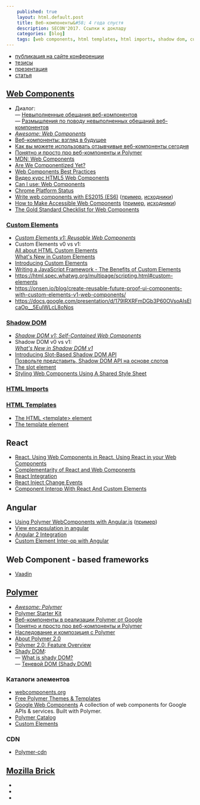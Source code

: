 ```yaml
---
    published: true
    layout: html.default.post
    title: Веб-компоненты&#58; 4 года спустя
    description: SECON'2017. Ссылки к докладу
    categories: [blog]
    tags: [web components, html templates, html imports, shadow dom, custom elements, polymer]
---
```


*   [публикация на сайте конференции](https://2017.secon.ru/reports/veb-komponenty-4-goda-spustya)  
*   [тезисы](/2017/02/secon.webcomponents.theses/)  
*   [презентация](/2017/02/secon.webcomponents.presentation/)  
*   [статья](/2017/02/secon.webcomponents/)

## [Web Components](http://w3c.github.io/webcomponents/explainer/)
*   Диалог:  
    — [Невыполненные обещания веб-компонентов](https://medium.com/web-standards/broken-promise-of-web-components-6b8641b390cb)  
    — [Размышления по поводу невыполненных обещаний веб-компонентов](https://medium.com/web-standards/regarding-broken-promise-of-web-components-385d63de4959)
*   *[Awesome: Web Components](https://github.com/mateusortiz/webcomponents-the-right-way)*
*   [Веб-компоненты: взгляд в будущее](https://learn.javascript.ru/webcomponents)
*   [Как вы можете использовать отзывчивые веб-компоненты сегодня](https://habrahabr.ru/post/280636/)
*   [Понятно и просто про веб-компоненты и Polymer](https://habrahabr.ru/company/dataart/blog/270109/)
*   [MDN: Web Components](https://developer.mozilla.org/en-US/docs/Web/Web_Components)
*   [Are We Componentized Yet?](http://jonrimmer.github.io/are-we-componentized-yet/)
*   [Web Components Best Practices](https://www.webcomponents.org/community/articles/web-components-best-practices)
*   [Видео курс HTML5 Web Components](https://itvdn.com/ru/video/html5-webcomponents)
*   [Can I use: Web Components](http://caniuse.com/#search=components)
*   [Chrome Platform Status](https://www.chromestatus.com/features#category%3A%20Web%20Components)
*   [Write web components with ES2015 (ES6)](https://blog.revillweb.com/write-web-components-with-es2015-es6-75585e1f2584)
    ([пример](http://revillweb.github.io/es2015-web-component-tutorial/),
     [исходники](https://github.com/RevillWeb/es2015-web-component-tutorial))
*   [How to Make Accessible Web Components](https://www.sitepoint.com/accessible-web-components/)
    ([пример](http://codepen.io/SitePoint/pen/grqjLr),
     [исходники](https://github.com/sitepoint-editors/multiselect-web-component/blob/master/src/multiselect.html))
*   [The Gold Standard Checklist for Web Components](https://github.com/webcomponents/gold-standard/wiki)


### [Custom Elements](http://w3c.github.io/webcomponents/spec/custom/)
*   *[Custom Elements v1: Reusable Web Components](https://developers.google.com/web/fundamentals/getting-started/primers/customelements)*
*   Custom Elements v0 vs v1:  
    [All about HTML Custom Elements](https://github.com/shawnbot/custom-elements)  
    [What's New in Custom Elements](https://docs.google.com/presentation/d/179IRXRFmDGb3P60OVsoAIsElcaOp__5EuIWLcL8oNos)
*   [Introducing Custom Elements](https://webkit.org/blog/7027/introducing-custom-elements/)
*   [Writing a JavaScript Framework - The Benefits of Custom Elements](https://blog.risingstack.com/writing-a-javascript-framework-the-benefits-of-custom-elements/)
*   <https://html.spec.whatwg.org/multipage/scripting.html#custom-elements>
*   <https://onsen.io/blog/create-reusable-future-proof-ui-components-with-custom-elements-v1-web-components/>
*   <https://docs.google.com/presentation/d/179IRXRFmDGb3P60OVsoAIsElcaOp__5EuIWLcL8oNos>

### [Shadow DOM](http://w3c.github.io/webcomponents/spec/shadow/)
*   *[Shadow DOM v1: Self-Contained Web Components](https://developers.google.com/web/fundamentals/getting-started/primers/shadowdom)*
*   Shadow DOM v0 vs v1:  
    *[What's New in Shadow DOM v1](https://hayato.io/2016/shadowdomv1/)*
*   [Introducing Slot-Based Shadow DOM API](https://webkit.org/blog/4096/introducing-shadow-dom-api/)  
    [Позвольте представить, Shadow DOM API на основе слотов](https://habrahabr.ru/post/304112/)
*   [The slot element](https://html.spec.whatwg.org/multipage/scripting.html#the-slot-element)
*   [Styling Web Components Using A Shared Style Sheet](https://www.smashingmagazine.com/2016/12/styling-web-components-using-a-shared-style-sheet/)

### [HTML Imports](http://w3c.github.io/webcomponents/spec/imports/)

### [HTML Templates](https://dvcs.w3.org/hg/webcomponents/raw-file/tip/spec/templates/index.html)
*   [The HTML &lt;template&gt; element](https://developer.mozilla.org/en-US/docs/Web/HTML/Element/template)
*   [The template element](https://html.spec.whatwg.org/multipage/scripting.html#the-template-element)


## React
*   [React. Using Web Components in React. Using React in your Web Components](https://facebook.github.io/react/docs/webcomponents.html)
*   [Complementarity of React and Web Components](http://webcomponents.org/presentations/complementarity-of-react-and-web-components-at-reactjs-conf/)
*   [React Integration](https://github.com/webcomponents/react-integration)
*   [React Inject Change Events](https://github.com/clubajax/react-inject-change-events)
*   [Component Interop With React And Custom Elements](https://addyosmani.com/blog/component-interop-with-react-and-custom-elements/)


## Angular
*   [Using Polymer WebComponents with Angular.js](https://jcrowther.io/2015/05/26/using-polymer-webcomponents-with-angular-js/)
    ([пример](http://jshcrowthe.github.io/polymer-angular-demo/index.html))
*   [View encapsulation in angular](https://blog.thoughtram.io/angular/2015/06/29/shadow-dom-strategies-in-angular2.html)
*   [Angular 2 Integration](https://vaadin.com/docs/-/part/elements/angular2-polymer/overview.html)
*   [Custom Element Inter-op with Angular](https://medium.com/@dee_bloo/custom-element-inter-op-with-angular-2-ed75f013a9ba)


## Web Component - based frameworks
*   [Vaadin](https://vaadin.com)


## [Polymer](https://www.polymer-project.org)
*   *[Awesome: Polymer](https://github.com/Granze/awesome-polymer)*
*   [Polymer Starter Kit](https://developers.google.com/web/tools/polymer-starter-kit/)
*   [Веб-компоненты в реализации Polymer от Google](http://habrahabr.ru/post/237421/)
*   [Понятно и просто про веб-компоненты и Polymer](https://habrahabr.ru/company/dataart/blog/270109/)
*   [Наследование и композиция с Polymer](http://frontender.info/inheritance-and-composition-with-polymer/)
*   [About Polymer 2.0](https://www.polymer-project.org/2.0/docs/about_20)
*   [Polymer 2.0: Feature Overview](https://www.polymer-project.org/2.0/docs/devguide/feature-overview)
*   [Shady DOM](https://github.com/webcomponents/shadydom):  
    — [What is shady DOM?](https://www.polymer-project.org/blog/shadydom)  
    — [Теневой DOM (Shady DOM)](https://habrahabr.ru/post/259187/)  


### Каталоги элементов
*   [webcomponents.org](https://www.webcomponents.org/)
*   [Free Polymer Themes & Templates](https://polymerthemes.com/)
*   [Google Web Components](http://googlewebcomponents.github.io/)
    A collection of web components for Google APIs & services. Built with Polymer.
*   [Polymer Catalog](https://elements.polymer-project.org/)
*   [Custom Elements](https://customelements.io/)

### CDN
*   [Polymer-cdn](http://download.github.io/polymer-cdn/)


## [Mozilla Brick](http://brick.readme.io/)
*   [](https://github.com/mozbrick/)
*   [](http://brick.readme.io/)
*   [](http://mozbrick.github.io/)
